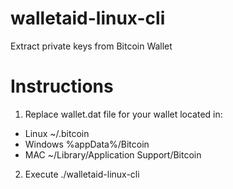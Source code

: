 # walletaid-linux-cli

Extract private keys from Bitcoin Wallet

# Instructions

1) Replace wallet.dat file for your wallet located in:
- Linux ~/.bitcoin
- Windows %appData%/Bitcoin
- MAC ~/Library/Application Support/Bitcoin

2) Execute 
  ./walletaid-linux-cli
  
